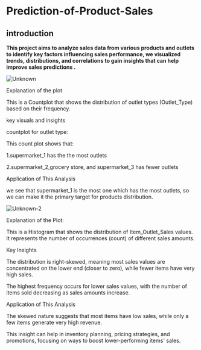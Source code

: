 # Prediction-of-Product-Sales

## introduction

**This project aims to analyze sales data from various products and outlets to identify key factors influencing sales performance, we visualized trends, distributions, and correlations to gain insights that can help improve sales predictions .**



![Unknown](https://github.com/user-attachments/assets/645e89b1-3460-414e-8e68-6b1b6fc9cf08)

Explanation of the plot 

This is a Countplot that shows the distribution of outlet types (Outlet_Type) based on their frequency.
 
 key visuals and insights


countplot for outlet type:

This count plot shows that:

1.supermarket_1 has the the most outlets

2.supermarket_2,grocery store, and supermarket_3 has fewer outlets 

Application of This Analysis

we see that supermarket_1 is the most one which has the most outlets, so we can make it the primary target for products distribution.


![Unknown-2](https://github.com/user-attachments/assets/c6b3890b-4a5a-432e-8eea-66bcce01383d)

Explanation of the Plot:

This is a Histogram that shows the distribution of Item_Outlet_Sales values. It represents the number of occurrences (count) of different sales amounts.

Key Insights

The distribution is right-skewed, meaning most sales values are concentrated on the lower end (closer to zero), while fewer items have very high sales.

The highest frequency occurs for lower sales values, with the number of items sold decreasing as sales amounts increase.

Application of This Analysis

The skewed nature suggests that most items have low sales, while only a few items generate very high revenue.

This insight can help in inventory planning, pricing strategies, and promotions, focusing on ways to boost lower-performing items' sales.






